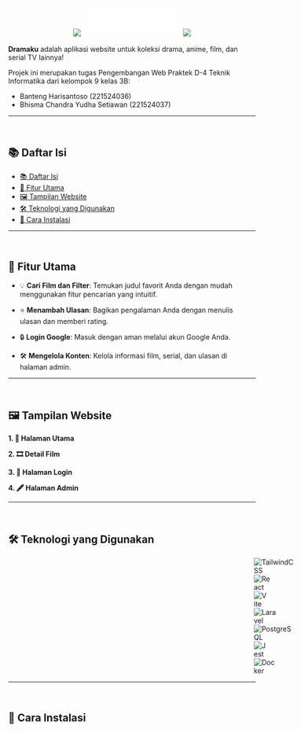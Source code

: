 <div align="center">
  <img src="https://media.tenor.com/vafOLwS0j0sAAAAj/star-y%C4%B1ld%C4%B1z.gif" width="60" style="background: transparent;" />
  <img src="public/images/logo.svg" alt="Dramaku Logo" style="width: 200px; height: auto; display: inline-block;">
  <img src="https://media.tenor.com/vafOLwS0j0sAAAAj/star-y%C4%B1ld%C4%B1z.gif" width="60" style="background: transparent;" />
</div>

**Dramaku** adalah aplikasi website untuk koleksi drama, anime, film, dan serial TV lainnya!

Projek ini merupakan tugas Pengembangan Web Praktek D-4 Teknik Informatika dari kelompok 9 kelas 3B:
- Banteng Harisantoso (221524036)
- Bhisma Chandra Yudha Setiawan (221524037)

---  
<br>  

## 📚 Daftar Isi  

- [📚 Daftar Isi](#-daftar-isi)
- [🎥 Fitur Utama](#-fitur-utama)
- [🖼️ Tampilan Website](#️-tampilan-website)
- [🛠️ Teknologi yang Digunakan](#️-teknologi-yang-digunakan)
- [🚀 Cara Instalasi](#-cara-instalasi)

---  
<br>  

## 🎥 Fitur Utama  

- 💡 **Cari Film dan Filter**: Temukan judul favorit Anda dengan mudah menggunakan fitur pencarian yang intuitif.  

- ⭐ **Menambah Ulasan**: Bagikan pengalaman Anda dengan menulis ulasan dan memberi rating.  

- 🔒 **Login Google**: Masuk dengan aman melalui akun Google Anda.  

- 🛠️ **Mengelola Konten**: Kelola informasi film, serial, dan ulasan di halaman admin.  

---  
<br>  

## 🖼️ Tampilan Website  

**1. 📌 Halaman Utama**

**2. 🎞️ Detail Film**

**3. 🔑 Halaman Login**

**4. 🖋️ Halaman Admin**

---  
<br>  

## 🛠️ Teknologi yang Digunakan  
<div class="center">
    <img src="https://user-images.githubusercontent.com/25181517/202896760-337261ed-ee92-4979-84c4-d4b829c7355d.png" alt="TailwindCSS" width="70" height="70" style="margin: 0 500px;">
    <img src="https://user-images.githubusercontent.com/25181517/183897015-94a058a6-b86e-4e42-a37f-bf92061753e5.png" alt="React" width="50" height="50" style="margin: 0 500px;">
    <img src="https://github-production-user-asset-6210df.s3.amazonaws.com/62091613/261395532-b40892ef-efb8-4b0e-a6b5-d1cfc2f3fc35.png" alt="Vite" width="70" height="70" style="margin: 0 500px;">
    <img src="https://github.com/marwin1991/profile-technology-icons/assets/25181517/afcf1c98-544e-41fb-bf44-edba5e62809a" alt="Laravel" width="70" height="70" style="margin: 0 500px;">
    <img src="https://user-images.githubusercontent.com/25181517/117208740-bfb78400-adf5-11eb-97bb-09072b6bedfc.png" alt="PostgreSQL" width="70" height="70" style="margin: 0 500px;">
    <img src="https://user-images.githubusercontent.com/25181517/187955005-f4ca6f1a-e727-497b-b81b-93fb9726268e.png" alt="Jest" width="70" height="70" style="margin: 0 500px;">
    <img src="https://user-images.githubusercontent.com/25181517/117207330-263ba280-adf4-11eb-9b97-0ac5b40bc3be.png" alt="Docker" width="70" height="70" style="margin: 0 500px;">
</div>




---  
<br>  

## 🚀 Cara Instalasi  
